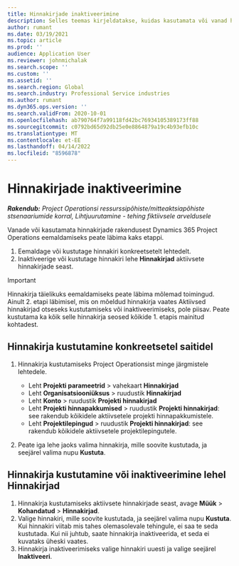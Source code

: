 ```yaml
---
title: Hinnakirjade inaktiveerimine
description: Selles teemas kirjeldatakse, kuidas kasutamata või vanad hinnakirjad inaktiveerida või eemaldada.
author: rumant
ms.date: 03/19/2021
ms.topic: article
ms.prod: ''
audience: Application User
ms.reviewer: johnmichalak
ms.search.scope: ''
ms.custom: ''
ms.assetid: ''
ms.search.region: Global
ms.search.industry: Professional Service industries
ms.author: rumant
ms.dyn365.ops.version: ''
ms.search.validFrom: 2020-10-01
ms.openlocfilehash: ab790764f7a99118fd42bc76934105389173ff88
ms.sourcegitcommit: c0792bd65d92db25e0e8864879a19c4b93efb10c
ms.translationtype: MT
ms.contentlocale: et-EE
ms.lasthandoff: 04/14/2022
ms.locfileid: "8596878"
---
```

# <a name="deactivate-price-lists"></a>Hinnakirjade inaktiveerimine 

_**Rakendub:** Project Operationsi ressurssipõhiste/mitteaktsiapõhiste stsenaariumide korral,  Lihtjuurutamine - tehing fiktiivsele arveldusele_

Vanade või kasutamata hinnakirjade rakendusest Dynamics 365 Project Operations eemaldamiseks peate läbima kaks etappi. 

1. Eemaldage või kustutage hinnakiri konkreetsetelt lehtedelt.
2. Inaktiveerige või kustutage hinnakiri lehe **Hinnakirjad** aktiivsete hinnakirjade seast.

>[!IMPORTANT]
> Hinnakirja täielikuks eemaldamiseks peate läbima mõlemad toimingud. Ainult 2. etapi läbimisel, mis on mõeldud hinnakirja vaates Aktiivsed hinnakirjad otseseks kustutamiseks või inaktiveerimiseks, pole piisav. Peate kustutama ka kõik selle hinnakirja seosed kõikide 1. etapis mainitud kohtadest.

## <a name="delete-the-price-list-from-specific-pages"></a>Hinnakirja kustutamine konkreetsetel saitidel
1. Hinnakirja kustutamiseks Project Operationsist minge järgmistele lehtedele.  

      - Leht **Projekti parameetrid** > vahekaart **Hinnakirjad**
      - Leht **Organisatsiooniüksus** > ruudustik **Hinnakirjad**
      - Leht **Konto** > ruudustik **Projekti hinnakirjad**
      - Leht **Projekti hinnapakkumised** > ruudustik **Projekti hinnakirjad**: see rakendub kõikidele aktiivsetele projekti hinnapakkumistele.
      - Leht **Projektilepingud** > ruudustik **Projekti hinnakirjad**: see rakendub kõikidele aktiivsetele projektilepingutele.

 2. Peate iga lehe jaoks valima hinnakirja, mille soovite kustutada, ja seejärel valima nupu **Kustuta**. 
 
## <a name="delete-or-deactivate-the-price-list-from-the-price-lists-page"></a>Hinnakirja kustutamine või inaktiveerimine lehel Hinnakirjad
 
1. Hinnakirja kustutamiseks aktiivsete hinnakirjade seast, avage **Müük** > **Kohandatud** > **Hinnakirjad**. 
2. Valige hinnakiri, mille soovite kustutada, ja seejärel valima nupu **Kustuta**. Kui hinnakiri viitab mis tahes olemasolevale tehingule, ei saa te seda kustutada. Kui nii juhtub, saate hinnakirja inaktiveerida, et seda ei kuvataks üheski vaates. 
3. Hinnakirja inaktiveerimiseks valige hinnakiri uuesti ja valige seejärel **Inaktiveeri**.   
